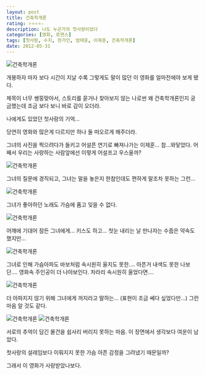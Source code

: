 ```yaml
---
layout: post
title: 건축학개론
rating: ⭐️⭐️⭐️⭐️☆
description: 나도 누군가의 첫사랑이었다
categories: [영화, 로맨스]
tags: [첫사랑, 수지, 한가인, 엄태웅, 이제훈, 건축학개론]
date: 2012-05-31
---
```


![건축학개론](../../review/img/2012/gunchook.jpg)


개봉하자 마자 보다 시간이 지날 수록 그렇게도 말이 많던 이 영화를 얼마전에야 보게 됐다.

제목이 너무 쌩뚱맞아서, 스토리를 묻거나 찾아보지 않는 나로썬 왜 건축학개론인지 궁금했는데 조금 보다 보니 바로 감이 오더라.


나에게도 있었던 첫사랑의 기억...

당연히 영화와 많은게 다르지만 하나 둘 떠오르게 해주더라.


그녀의 사진을 찍으려다가 들키고 어설픈 연기로 빠져나가는 이제훈... 참...와닿았다. 어째서 우리는 사랑하는 사람앞에선 이렇게 어설프고 우스울까?

![건축학개론](../../review/img/2012/../2012/gunchook_01.jpg)


그녀의 질문에 경직되고, 그녀는 말을 놓은지 한참인데도 편하게 말조차 못하는 그런...

![건축학개론](../../review/img/2012/../2012/gunchook_02.jpg)

그녀가 좋아하던 노래도 가슴에 품고 잊을 수 없다.

![건축학개론](../../review/img/2012/../2012/gunchook_03.jpg)

어깨에 기대어 잠든 그녀에게... 키스도 하고... 첫눈 내리는 날 만나자는 수줍은 약속도 했지만...

![건축학개론](../../review/img/2012/../2012/gunchook_04.jpg)

그녀로 인해 가슴아파도 바보처럼 속시원히 울지도 못한.... 아픈거 내색도 못한 나보단.... 영화속 주인공이 더 나아보인다. 차라리 속시원히 울었다면....

![건축학개론](../../review/img/2012/../2012/gunchook_05.jpg)

더 아파지지 않기 위해 그녀에게 꺼지라고 말하는... (표현이 조금 쎄다 싶었다만...) 그런 마음 알 것도 같다.

![건축학개론](../../review/img/2012/../2012/gunchook_06.jpg)
![건축학개론](../../review/img/2012/../2012/gunchook_07.jpg)

서로의 추억이 담긴 물건을 쉽사리 버리지 못하는 마음. 이 장면에서 생각보다 여운이 남았다.

첫사랑의 설레임보다 이뤄지지 못한 가슴 아픈 감정을 그려냈기 때문일까?

그래서 이 영화가 사랑받았나보다.